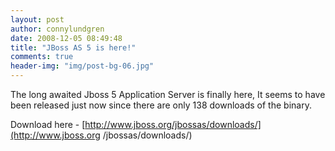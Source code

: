 ```yaml
---
layout: post
author: connylundgren
date: 2008-12-05 08:49:48
title: "JBoss AS 5 is here!"
comments: true
header-img: "img/post-bg-06.jpg"
---
```


The long awaited Jboss 5 Application Server is finally here, It seems to have
been released just now since there are only 138 downloads of the binary.

Download here - [http://www.jboss.org/jbossas/downloads/](http://www.jboss.org
/jbossas/downloads/)

